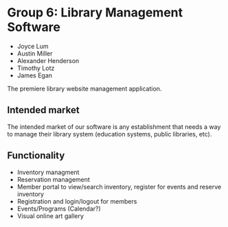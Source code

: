 # Group 6: Library Management Software

* Joyce Lum
* Austin Miller
* Alexander Henderson
* Timothy Lotz
* James Egan

The premiere library website management application.


## Intended market

The intended market of our software is any establishment that needs
a way to manage their library system (education systems,
public libraries, etc).


## Functionality

* Inventory managment
* Reservation management
* Member portal to view/search inventory, register for events and reserve inventory
* Registration and login/logout for members
* Events/Programs (Calendar?)
* Visual online art gallery
